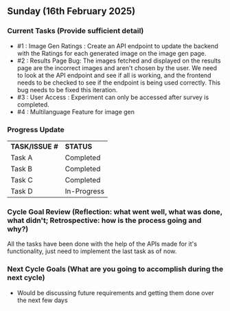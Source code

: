 ## Sunday (16th February 2025)



### Current Tasks (Provide sufficient detail)
  * #1 : Image Gen Ratings  : Create an API endpoint to update the backend with the Ratings for each generated image on the image gen page.
  * #2 : Results Page Bug: The images fetched and displayed on the results page are the incorrect images and aren't chosen by the user. We need to look at the API endpoint and see if all is working, and the frontend needs to be checked to see if the endpoint is being used correctly. This bug needs to be fixed this iteration.
  * #3 : User Access : Experiment can only be accessed after survey is completed.
  * #4 : Multilanguage Feature for image gen 



### Progress Update 
<table>
    <tr>
        <td><strong>TASK/ISSUE #</strong>
        </td>
        <td><strong>STATUS</strong>
        </td>
    </tr>
    <tr>
        <!-- Task/Issue # -->
        <td>Task A
        </td>
        <!-- Status -->
        <td>Completed
        </td>
    </tr>
    <tr>
        <!-- Task/Issue # -->
        <td>Task B
        </td>
        <!-- Status -->
        <td>Completed
        </td>
    </tr>
      <tr>
        <!-- Task/Issue # -->
        <td>Task C
        </td>
        <!-- Status -->
        <td>Completed
        </td>
    </tr>
     <tr>
        <!-- Task/Issue # -->
        <td>Task D
        </td>
        <!-- Status -->
        <td>In-Progress
        </td>
    </tr>
</table>

### Cycle Goal Review (Reflection: what went well, what was done, what didn't; Retrospective: how is the process going and why?)
All the tasks have been done with the help of the APIs made for it's functionality, just need to implement the last task as of now.

### Next Cycle Goals (What are you going to accomplish during the next cycle)
  * Would be discussing future requirements and getting them done over the next few days 
